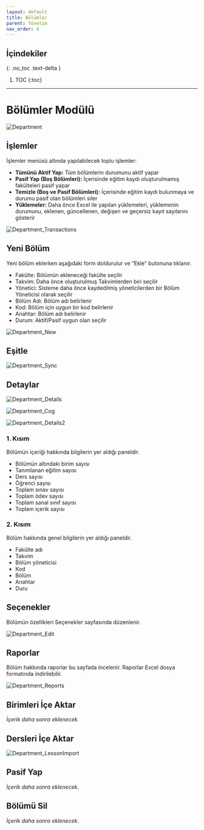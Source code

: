 ```yaml
---
layout: default
title: Bölümler
parent: Yönetim
nav_order: 4
---
```


## İçindekiler
{: .no_toc .text-delta }

1. TOC
{:toc}

---

# Bölümler Modülü

![Department](/docs/media/modules/department/department.png)

## İşlemler

İşlemler menüsü altında yapılabilecek toplu işlemler:

* **Tümünü Aktif Yap:** Tüm bölümlerin durumunu aktif yapar
* **Pasif Yap (Boş Bölümleri):** İçerisinde eğitim kaydı oluşturulmamış fakülteleri pasif yapar
* **Temizle (Boş ve Pasif Bölümleri):** İçerisinde eğitim kaydı bulunmaya ve durumu pasif olan bölümleri siler
* **Yüklemeler:** Daha önce Excel ile yapılan yüklemeleri, yüklemenin durumunu, eklenen, güncellenen, değişen ve geçersiz kayıt sayılarını gösterir

![Department_Transactions](/docs/media/modules/department/department_transactions.png)

## Yeni Bölüm

Yeni bölüm eklerken aşağıdaki form doldurulur ve “Ekle” butonuna tıklanır.

* Fakülte: Bölümün ekleneceği fakülte seçilir
* Takvim: Daha önce oluşturulmuş Takvimlerden biri seçilir
* Yönetici: Sisteme daha önce kaydedilmiş yöneticilerden bir Bölüm Yöneticisi olarak seçilir
* Bölüm Adı: Bölüm adı belirlenir
* Kod: Bölüm için uygun bir kod belirlenir
* Anahtar: Bölüm adı belirlenir
* Durum: Aktif/Pasif uygun olan seçilir

![Department_New](/docs/media/modules/department/department_new.png)

## Eşitle

![Department_Sync](/docs/media/modules/department/department_sync.png)

## Detaylar

![Department_Details](/docs/media/modules/department/department_details.png)

![Department_Cog](/docs/media/modules/department/department_cog.png)

![Department_Details2](/docs/media/modules/department/department_details2.png)

### 1. Kısım

Bölümün içeriği hakkında bilgilerin yer aldığı paneldir.

* Bölümün altındaki birim sayısı
* Tanımlanan eğitim sayısı
* Ders sayısı
* Öğrenci sayısı
* Toplam sınav sayısı
* Toplam ödev sayısı
* Toplam sanal sınıf sayısı
* Toplam içerik sayısı

### 2. Kısım

Bölüm hakkında genel bilgilerin yer aldığı paneldir.

* Fakülte adı
* Takvim
* Bölüm yöneticisi
* Kod
* Bölüm
* Anahtar
* Duru

## Seçenekler

Bölümün özellikleri Seçenekler sayfasında düzenlenir.

![Department_Edit](/docs/media/modules/department/department_edit.png)

## Raporlar

Bölüm hakkında raporlar bu sayfada incelenir. Raporlar Excel dosya formatında indirilebilir.

![Department_Reports](/docs/media/modules/department/department_reports.png)

## Birimleri İçe Aktar

_İçerik daha sonra eklenecek._

## Dersleri İçe Aktar

![Department_LessonImport](/docs/media/modules/department/department_lessonimport.png)

## Pasif Yap

_İçerik daha sonra eklenecek._

## Bölümü Sil

_İçerik daha sonra eklenecek._
